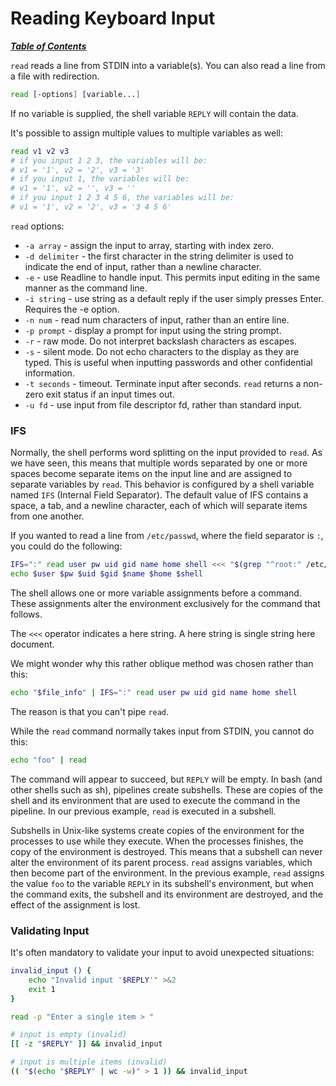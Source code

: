 # Reading Keyboard Input

[***Table of Contents***](./00-contents.md)

`read` reads a line from STDIN into a variable(s). You can also read a line
from a file with redirection.

```bash
read [-options] [variable...]
```

If no variable is supplied, the shell variable `REPLY` will contain the data.

It's possible to assign multiple values to multiple variables as well:

```bash
read v1 v2 v3
# if you input 1 2 3, the variables will be:
# v1 = '1', v2 = '2', v3 = '3'
# if you input 1, the variables will be:
# v1 = '1', v2 = '', v3 = ''
# if you input 1 2 3 4 5 6, the variables will be:
# v1 = '1', v2 = '2', v3 = '3 4 5 6'
```

`read` options:

- `-a array` - assign the input to array, starting with index zero.
- `-d delimiter` - the first character in the string delimiter is used to
indicate the end of input, rather than a newline character.
- `-e` - use Readline to handle input. This permits input editing in the same
manner as the command line.
- `-i string` - use string as a default reply if the user simply presses Enter.
Requires the -e option.
- `-n num` - read num characters of input, rather than an entire line.
- `-p prompt` - display a prompt for input using the string prompt.
- `-r` - raw mode. Do not interpret backslash characters as escapes.
- `-s` - silent mode. Do not echo characters to the display as they are typed.
This is useful when inputting passwords and other confidential information.
- `-t seconds` - timeout. Terminate input after seconds. `read` returns a
non-zero exit status if an input times out.
- `-u fd` - use input from file descriptor fd, rather than standard input.

### IFS

Normally, the shell performs word splitting on the input provided to `read`. As
we have seen, this means that multiple words separated by one or more spaces
become separate items on the input line and are assigned to separate variables
by `read`. This behavior is configured by a shell variable named `IFS`
(Internal Field Separator). The default value of IFS contains a space, a tab,
and a newline character, each of which will separate items from one another.

If you wanted to read a line from `/etc/passwd`, where the field separator is
`:`, you could do the following:

```bash
IFS=":" read user pw uid gid name home shell <<< "$(grep "^root:" /etc/passwd)"
echo $user $pw $uid $gid $name $home $shell
```

The shell allows one or more variable assignments before a command. These
assignments alter the environment exclusively for the command that follows.

The `<<<` operator indicates a here string. A here string is single string here
document.

We might wonder why this rather oblique method was chosen rather than this:

```bash
echo "$file_info" | IFS=":" read user pw uid gid name home shell
```

The reason is that you can't pipe `read`.

While the `read` command normally takes input from STDIN, you cannot do this:

```bash
echo "foo" | read
```

The command will appear to succeed, but `REPLY` will be empty. In bash (and
other shells such as sh), pipelines create subshells. These are copies of the
shell and its environment that are used to execute the command in the pipeline.
In our previous example, `read` is executed in a subshell.

Subshells in Unix-like systems create copies of the environment for the
processes to use while they execute. When the processes finishes, the copy of
the environment is destroyed. This means that a subshell can never alter the
environment of its parent process. `read` assigns variables, which then become
part of the environment. In the previous example, `read` assigns the value
`foo` to the variable `REPLY` in its subshell's environment, but when the
command exits, the subshell and its environment are destroyed, and the effect
of the assignment is lost.

### Validating Input

It's often mandatory to validate your input to avoid unexpected situations:

```bash
invalid_input () { 
    echo "Invalid input '$REPLY'" >&2 
    exit 1 
} 

read -p "Enter a single item > " 

# input is empty (invalid) 
[[ -z "$REPLY" ]] && invalid_input 

# input is multiple items (invalid) 
(( "$(echo "$REPLY" | wc -w)" > 1 )) && invalid_input
```
